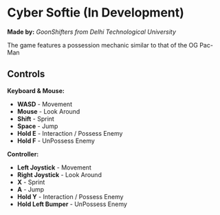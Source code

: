# **Cyber Softie (In Development)**  
**Made by:** *GoonShifters from Delhi Technological University*

The game features a possession mechanic similar to that of the OG Pac-Man 

## **Controls**

**Keyboard & Mouse:**

- **WASD** - Movement
- **Mouse** - Look Around
- **Shift** - Sprint
- **Space** - Jump
- **Hold E** - Interaction / Possess Enemy
- **Hold F** - UnPossess Enemy

**Controller:**

- **Left Joystick** - Movement
- **Right Joystick** - Look Around
- **X** - Sprint
- **A** - Jump
- **Hold Y** - Interaction / Possess Enemy
- **Hold Left Bumper** - UnPossess Enemy
